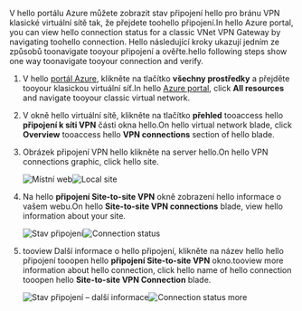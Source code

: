 <span data-ttu-id="0d96b-101">V hello portálu Azure můžete zobrazit stav připojení hello pro bránu VPN klasické virtuální sítě tak, že přejdete toohello připojení.</span><span class="sxs-lookup"><span data-stu-id="0d96b-101">In hello Azure portal, you can view hello connection status for a classic VNet VPN Gateway by navigating toohello connection.</span></span> <span data-ttu-id="0d96b-102">Hello následující kroky ukazují jedním ze způsobů toonavigate tooyour připojení a ověřte.</span><span class="sxs-lookup"><span data-stu-id="0d96b-102">hello following steps show one way toonavigate tooyour connection and verify.</span></span>

1. <span data-ttu-id="0d96b-103">V hello [portál Azure](http://portal.azure.com), klikněte na tlačítko **všechny prostředky** a přejděte tooyour klasickou virtuální síť.</span><span class="sxs-lookup"><span data-stu-id="0d96b-103">In hello [Azure portal](http://portal.azure.com), click **All resources** and navigate tooyour classic virtual network.</span></span>
2. <span data-ttu-id="0d96b-104">V okně hello virtuální sítě, klikněte na tlačítko **přehled** tooaccess hello **připojení k síti VPN** části okna hello.</span><span class="sxs-lookup"><span data-stu-id="0d96b-104">On hello virtual network blade, click **Overview** tooaccess hello **VPN connections** section of hello blade.</span></span>
3. <span data-ttu-id="0d96b-105">Obrázek připojení VPN hello klikněte na server hello.</span><span class="sxs-lookup"><span data-stu-id="0d96b-105">On hello VPN connections graphic, click hello site.</span></span>

    <span data-ttu-id="0d96b-106">![Místní web](./media/vpn-gateway-verify-connection-azureportal-classic/localsitename.png "místní web")</span><span class="sxs-lookup"><span data-stu-id="0d96b-106">![Local site](./media/vpn-gateway-verify-connection-azureportal-classic/localsitename.png "local site")</span></span>
4. <span data-ttu-id="0d96b-107">Na hello **připojení Site-to-site VPN** okně zobrazení hello informace o vašem webu.</span><span class="sxs-lookup"><span data-stu-id="0d96b-107">On hello **Site-to-site VPN connections** blade, view hello information about your site.</span></span>

    <span data-ttu-id="0d96b-108">![Stav připojení](./media/vpn-gateway-verify-connection-azureportal-classic/siteconnectstatus.png "stav připojení")</span><span class="sxs-lookup"><span data-stu-id="0d96b-108">![Connection status](./media/vpn-gateway-verify-connection-azureportal-classic/siteconnectstatus.png "Connection status")</span></span>
5. <span data-ttu-id="0d96b-109">tooview Další informace o hello připojení, klikněte na název hello hello připojení tooopen hello **připojení Site-to-site VPN** okno.</span><span class="sxs-lookup"><span data-stu-id="0d96b-109">tooview more information about hello connection, click hello name of hello connection tooopen hello **Site-to-site VPN Connection** blade.</span></span>

    <span data-ttu-id="0d96b-110">![Stav připojení – další informace](./media/vpn-gateway-verify-connection-azureportal-classic/connections4.png "Stav připojení – další informace")</span><span class="sxs-lookup"><span data-stu-id="0d96b-110">![Connection status more](./media/vpn-gateway-verify-connection-azureportal-classic/connections4.png "Connection status more info")</span></span>